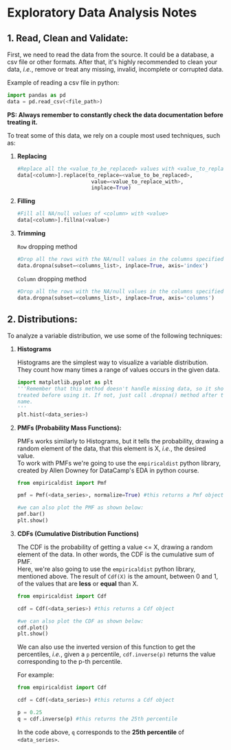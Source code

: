 # Exploratory Data Analysis Notes

## 1. Read, Clean and Validate:

First, we need to read the data from the source. It could be a database, a csv file or other formats. After that, it's highly recommended to clean your data, *i.e.*, remove or treat any missing, invalid, incomplete or corrupted data.  

Example of reading a csv file in python:  

```python
import pandas as pd
data = pd.read_csv(<file_path>)
```

**PS: Always remember to constantly check the data documentation before treating it.**

To treat some of this data, we rely on a couple most used techniques, such as:  

1. **Replacing**  
   
    ```python
    #Replace all the <value_to_be_replaced> values with <value_to_replace_with>
    data[<column>].replace(to_replace=<value_to_be_replaced>,
                            value=<value_to_replace_with>,
                            inplace=True)
    ```
2. **Filling**  
   
    ```python
    #Fill all NA/null values of <column> with <value>
    data[<column>].fillna(<value>)
    ```
3. **Trimming**  
   
    `Row` dropping method
    ```python
    #Drop all the rows with the NA/null values in the columns specified
    data.dropna(subset=<columns_list>, inplace=True, axis='index')
    ```  

    `Column` dropping method
    ```python
    #Drop all the rows with the NA/null values in the columns specified
    data.dropna(subset=<columns_list>, inplace=True, axis='columns')
    ```  

## 2. Distributions:  

To analyze a variable distribution, we use some of the following techniques:  

1. **Histograms**  
   
    Histograms are the simplest way to visualize a variable distribution. They count how many times a range of values occurs in the given data.  

    ```python
    import matplotlib.pyplot as plt
    '''Remember that this method doesn't handle missing data, so it should be
    treated before using it. If not, just call .dropna() method after the series
    name.
    '''
    plt.hist(<data_series>)
    ```
2. **PMFs (Probability Mass Functions):**  
    
    PMFs works similarly to Histograms, but it tells the probability, drawing a random element of the data, that this element is X, *i.e.*, the desired value.  
    To work with PMFs we're going to use the `empiricaldist` python library, created by Allen Downey for DataCamp's EDA in python course.  

    ```python
    from empiricaldist import Pmf

    pmf = Pmf(<data_series>, normalize=True) #this returns a Pmf object

    #we can also plot the PMF as shown below:
    pmf.bar()
    plt.show()
    ```  
3. **CDFs (Cumulative Distribution Functions)**

    The CDF is the probability of getting a value <= X, drawing a random element of the data. In other words, the CDF is the cumulative sum of PMF.  
    Here, we're also going to use the `empiricaldist` python library, mentioned above. The result of ```Cdf(X)``` is the amount, between 0 and 1, of the values that are **less** or **equal** than X.  

    ```python
    from empiricaldist import Cdf

    cdf = Cdf(<data_series>) #this returns a Cdf object

    #we can also plot the CDF as shown below:
    cdf.plot()
    plt.show()
    ```  
    We can also use the inverted version of this function to get the percentiles, *i.e.*, given a `p` percentile, `cdf.inverse(p)` returns the value corresponding to the p-th percentile.   
    
    For example:  

     ```python
    from empiricaldist import Cdf

    cdf = Cdf(<data_series>) #this returns a Cdf object

    p = 0.25
    q = cdf.inverse(p) #this returns the 25th percentile
    ```  
    In the code above, `q` corresponds to the **25th percentile** of `<data_series>`.
